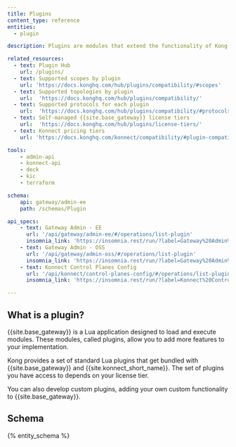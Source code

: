 ```yaml
---
title: Plugins
content_type: reference
entities:
  - plugin

description: Plugins are modules that extend the functionality of Kong Gateway.

related_resources:
  - text: Plugin Hub
    url: /plugins/
  - text: Supported scopes by plugin
    url: 'https://docs.konghq.com/hub/plugins/compatibility/#scopes'
  - text: Supported topologies by plugin
    url:  'https://docs.konghq.com/hub/plugins/compatibility/'
  - text: Supported protocols for each plugin
    url:  'https://docs.konghq.com/hub/plugins/compatibility/#protocols'
  - text: Self-managed {{site.base_gateway}} license tiers
    url:  'https://docs.konghq.com/hub/plugins/license-tiers/'
  - text: Konnect pricing tiers
    url: 'https://docs.konghq.com/konnect/compatibility/#plugin-compatibility'

tools:
    - admin-api
    - konnect-api
    - deck
    - kic
    - terraform

schema:
    api: gateway/admin-ee
    path: /schemas/Plugin

api_specs:
    - text: Gateway Admin - EE
      url: '/api/gateway/admin-ee/#/operations/list-plugin'
      insomnia_link: 'https://insomnia.rest/run/?label=Gateway%20Admin%20Enterprise%20API&uri=https%3A%2F%2Fraw.githubusercontent.com%2FKong%2Fdeveloper.konghq.com%2Fmain%2Fapi-specs%2FGateway-EE%2Flatest%2Fkong-ee.yaml'
    - text: Gateway Admin - OSS
      url: '/api/gateway/admin-oss/#/operations/list-plugin'
      insomnia_link: 'https://insomnia.rest/run/?label=Gateway%20Admin%20OSS%20API&uri=https%3A%2F%2Fraw.githubusercontent.com%2FKong%2Fdeveloper.konghq.com%2Fmain%2Fapi-specs%2FGateway-OSS%2Flatest%2Fkong-oss.yaml'
    - text: Konnect Control Planes Config
      url: '/api/konnect/control-planes-config/#/operations/list-plugin'
      insomnia_link: 'https://insomnia.rest/run/?label=Konnect%20Control%20Plane%20Config&uri=https%3A%2F%2Fraw.githubusercontent.com%2FKong%2Fdeveloper.konghq.com%2Fmain%2Fapi-specs%2FKonnect%2Fcontrol-planes-config%2Fcontrol-planes-config.yaml'

---
```


## What is a plugin?

{{site.base_gateway}} is a Lua application designed to load and execute modules. These modules, called plugins, allow you to add more features to your implementation.

Kong provides a set of standard Lua plugins that get bundled with {{site.base_gateway}} and {{site.konnect_short_name}}.
The set of plugins you have access to depends on your license tier.

You can also develop custom plugins, adding your own custom functionality to {{site.base_gateway}}.

## Schema

{% entity_schema %}
